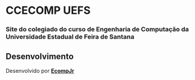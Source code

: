 # CCECOMP UEFS
### Site do colegiado do curso de Engenharia de Computação da Universidade Estadual de Feira de Santana 

## Desenvolvimento
Desenvolvido por **[EcompJr](http://ecompjr.com.br)**
